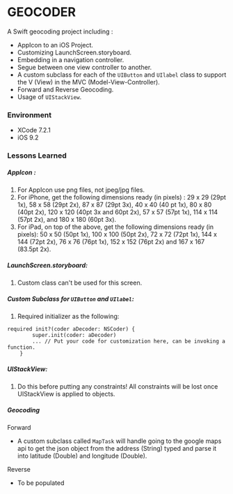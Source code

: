 # GEOCODER

A Swift geocoding project including :
- AppIcon to an iOS Project.
- Customizing LaunchScreen.storyboard.
- Embedding in a navigation controller.
- Segue between one view controller to another.
- A custom subclass for each of the `UIButton` and `UIlabel` class to support the V (View) in the MVC (Model-View-Controller).
- Forward and Reverse Geocoding.
- Usage of `UIStackView`.

### Environment

- XCode 7.2.1
- iOS 9.2

### Lessons Learned

##### AppIcon :
1. For AppIcon use png files, not jpeg/jpg files.
2. For iPhone, get the following dimensions ready (in pixels) : 29 x 29 (29pt 1x), 58 x 58 (29pt 2x), 87 x 87 (29pt 3x), 40 x 40 (40 pt 1x), 80 x 80 (40pt 2x), 120 x 120 (40pt 3x and 60pt 2x), 57 x 57 (57pt 1x), 114 x 114 (57pt 2x), and 180 x 180 (60pt 3x).
3. For iPad, on top of the above, get the following dimensions ready (in pixels): 50 x 50 (50pt 1x), 100 x 100 (50pt 2x), 72 x 72 (72pt 1x), 144 x 144 (72pt 2x), 76 x 76 (76pt 1x), 152 x 152 (76pt 2x) and 167 x 167 (83.5pt 2x).

##### LaunchScreen.storyboard:
1. Custom class can't be used for this screen.

##### Custom Subclass for `UIButton` and `UIlabel`:
1. Required initializer as the following:
```
required init?(coder aDecoder: NSCoder) {
        super.init(coder: aDecoder)
        ... // Put your code for customization here, can be invoking a function.
    }
```

##### UIStackView:
1. Do this before putting any constraints! All constraints will be lost once UIStackView is applied to objects.

##### Geocoding
Forward
- A custom subclass called `MapTask` will handle going to the google maps api to get the json object from the address (String) typed and parse it into latitude (Double) and longitude (Double).

Reverse
- To be populated
